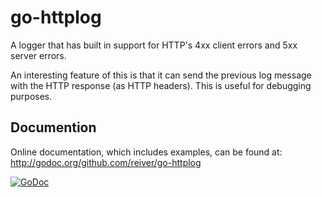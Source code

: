 # go-httplog

A logger that has built in support for HTTP's 4xx client errors and 5xx server errors.

An interesting  feature of this is that it can send the previous log message with the
HTTP response (as HTTP headers). This is useful for debugging purposes.

## Documention

Online documentation, which includes examples, can be found at: http://godoc.org/github.com/reiver/go-httplog

[![GoDoc](https://godoc.org/github.com/reiver/go-httplog?status.svg)](https://godoc.org/github.com/reiver/go-httplog)

